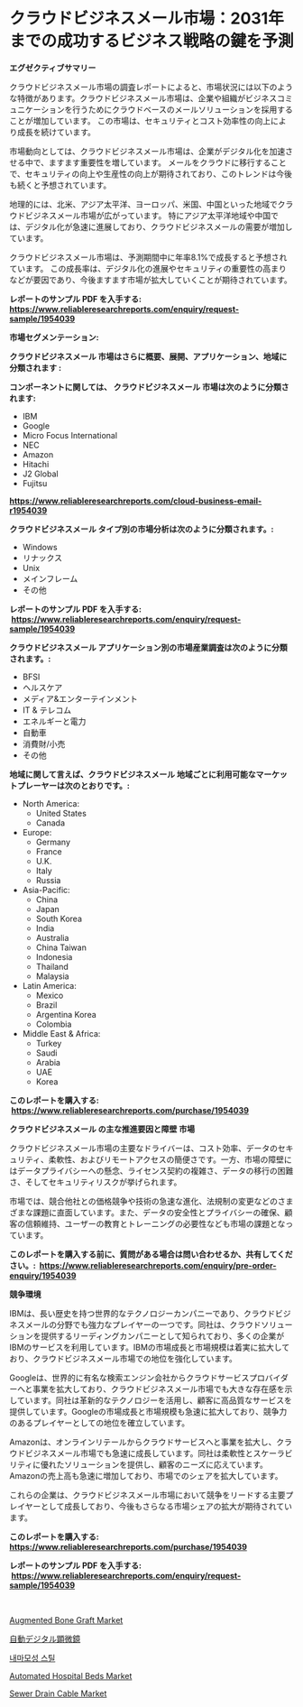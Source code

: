<p><h1>クラウドビジネスメール市場：2031年までの成功するビジネス戦略の鍵を予測</h1></p><p><strong>エグゼクティブサマリー</strong></p>
<p><p>クラウドビジネスメール市場の調査レポートによると、市場状況には以下のような特徴があります。クラウドビジネスメール市場は、企業や組織がビジネスコミュニケーションを行うためにクラウドベースのメールソリューションを採用することが増加しています。 この市場は、セキュリティとコスト効率性の向上により成長を続けています。</p><p>市場動向としては、クラウドビジネスメール市場は、企業がデジタル化を加速させる中で、ますます重要性を増しています。 メールをクラウドに移行することで、セキュリティの向上や生産性の向上が期待されており、このトレンドは今後も続くと予想されています。</p><p>地理的には、北米、アジア太平洋、ヨーロッパ、米国、中国といった地域でクラウドビジネスメール市場が広がっています。 特にアジア太平洋地域や中国では、デジタル化が急速に進展しており、クラウドビジネスメールの需要が増加しています。</p><p>クラウドビジネスメール市場は、予測期間中に年率8.1%で成長すると予想されています。 この成長率は、デジタル化の進展やセキュリティの重要性の高まりなどが要因であり、今後ますます市場が拡大していくことが期待されています。</p></p>
<p><strong>レポートのサンプル PDF を入手する: <a href="https://www.reliableresearchreports.com/enquiry/request-sample/1954039">https://www.reliableresearchreports.com/enquiry/request-sample/1954039</a></strong></p>
<p><strong>市場セグメンテーション:</strong></p>
<p><strong> クラウドビジネスメール 市場はさらに概要、展開、アプリケーション、地域に分類されます :</strong></p>
<p><strong>コンポーネントに関しては、 クラウドビジネスメール 市場は次のように分類されます: &nbsp;</strong></p>
<p><ul><li>IBM</li><li>Google</li><li>Micro Focus International</li><li>NEC</li><li>Amazon</li><li>Hitachi</li><li>J2 Global</li><li>Fujitsu</li></ul></p>
<p><strong><a href="https://www.reliableresearchreports.com/cloud-business-email-r1954039">https://www.reliableresearchreports.com/cloud-business-email-r1954039</a></strong></p>
<p><strong> クラウドビジネスメール タイプ別の市場分析は次のように分類されます。:</strong></p>
<p><ul><li>Windows</li><li>リナックス</li><li>Unix</li><li>メインフレーム</li><li>その他</li></ul></p>
<p><strong>レポートのサンプル PDF を入手する: &nbsp;<a href="https://www.reliableresearchreports.com/enquiry/request-sample/1954039">https://www.reliableresearchreports.com/enquiry/request-sample/1954039</a></strong></p>
<p><strong> クラウドビジネスメール アプリケーション別の市場産業調査は次のように分類されます。:</strong></p>
<p><ul><li>BFSI</li><li>ヘルスケア</li><li>メディア&エンターテインメント</li><li>IT & テレコム</li><li>エネルギーと電力</li><li>自動車</li><li>消費財/小売</li><li>その他</li></ul></p>
<p><strong>地域に関して言えば、クラウドビジネスメール 地域ごとに利用可能なマーケットプレーヤーは次のとおりです。:</strong></p>
<p><ul>
    <li>
        North America:
        <ul>
            <li>United States</li>
            <li>Canada</li>
        </ul>
    </li>
    <li>
        Europe:
        <ul>
            <li>Germany</li>
            <li>France</li>
            <li>U.K.</li>
            <li>Italy</li>
            <li>Russia</li>
        </ul>
    </li>
    <li>
        Asia-Pacific:
        <ul>
            <li>China</li>
            <li>Japan</li>
            <li>South Korea</li>
            <li>India</li>
            <li>Australia</li>
            <li>China Taiwan</li>
            <li>Indonesia</li>
            <li>Thailand</li>
            <li>Malaysia</li>
        </ul>
    </li>
    <li>
        Latin America:
        <ul>
            <li>Mexico</li>
            <li>Brazil</li>
            <li>Argentina Korea</li>
            <li>Colombia</li>
        </ul>
    </li>
    <li>
        Middle East & Africa:
        <ul>
            <li>Turkey</li>
            <li>Saudi</li>
            <li>Arabia</li>
            <li>UAE</li>
            <li>Korea</li>
        </ul>
    </li>
    </ul></p>
<p><strong>このレポートを購入する: &nbsp;<a href="https://www.reliableresearchreports.com/purchase/1954039">https://www.reliableresearchreports.com/purchase/1954039</a></strong></p>
<p><strong>クラウドビジネスメール の主な推進要因と障壁 市場</strong></p>
<p><p>クラウドビジネスメール市場の主要なドライバーは、コスト効率、データのセキュリティ、柔軟性、およびリモートアクセスの簡便さです。一方、市場の障壁にはデータプライバシーへの懸念、ライセンス契約の複雑さ、データの移行の困難さ、そしてセキュリティリスクが挙げられます。</p><p>市場では、競合他社との価格競争や技術の急速な進化、法規制の変更などのさまざまな課題に直面しています。また、データの安全性とプライバシーの確保、顧客の信頼維持、ユーザーの教育とトレーニングの必要性なども市場の課題となっています。</p></p>
<p><strong>このレポートを購入する前に、質問がある場合は問い合わせるか、共有してください。:&nbsp; <a href="https://www.reliableresearchreports.com/enquiry/pre-order-enquiry/1954039">https://www.reliableresearchreports.com/enquiry/pre-order-enquiry/1954039</a></strong></p>
<p><strong>競争環境</strong></p>
<p><p>IBMは、長い歴史を持つ世界的なテクノロジーカンパニーであり、クラウドビジネスメールの分野でも強力なプレイヤーの一つです。同社は、クラウドソリューションを提供するリーディングカンパニーとして知られており、多くの企業がIBMのサービスを利用しています。IBMの市場成長と市場規模は着実に拡大しており、クラウドビジネスメール市場での地位を強化しています。</p><p>Googleは、世界的に有名な検索エンジン会社からクラウドサービスプロバイダーへと事業を拡大しており、クラウドビジネスメール市場でも大きな存在感を示しています。同社は革新的なテクノロジーを活用し、顧客に高品質なサービスを提供しています。Googleの市場成長と市場規模も急速に拡大しており、競争力のあるプレイヤーとしての地位を確立しています。</p><p>Amazonは、オンラインリテールからクラウドサービスへと事業を拡大し、クラウドビジネスメール市場でも急速に成長しています。同社は柔軟性とスケーラビリティに優れたソリューションを提供し、顧客のニーズに応えています。Amazonの売上高も急速に増加しており、市場でのシェアを拡大しています。</p><p>これらの企業は、クラウドビジネスメール市場において競争をリードする主要プレイヤーとして成長しており、今後もさらなる市場シェアの拡大が期待されています。</p></p>
<p><strong>このレポートを購入する: &nbsp; <a href="https://www.reliableresearchreports.com/purchase/1954039">https://www.reliableresearchreports.com/purchase/1954039</a></strong></p>
<p><strong>レポートのサンプル PDF を入手する: &nbsp;<a href="https://www.reliableresearchreports.com/enquiry/request-sample/1954039">https://www.reliableresearchreports.com/enquiry/request-sample/1954039</a></strong><strong></strong></p>
<p>&nbsp;</p>
<p><p><a href="https://github.com/globismark/Market-Research-Report-List-3/blob/main/augmented-bone-graft-market.md">Augmented Bone Graft Market</a></p><p><a href="https://github.com/VellaJacobi2023/Market-Research-Report-List-1/blob/main/989924348937.md">自動デジタル顕微鏡</a></p><p><a href="https://github.com/vdhdwjyp90142/Market-Research-Report-List-2/blob/main/838992843565.md">내마모성 스틸</a></p><p><a href="https://github.com/bobicer/Market-Research-Report-List-3/blob/main/automated-hospital-beds-market.md">Automated Hospital Beds Market</a></p><p><a href="https://view.publitas.com/reportprime-1/decoding-sewer-drain-cable-market-metrics-market-share-trends-and-growth-patterns/">Sewer Drain Cable Market</a></p></p>